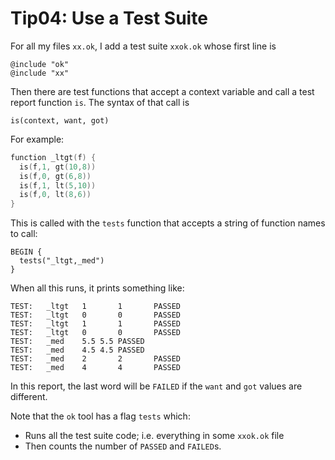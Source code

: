 
# Tip04: Use a Test Suite 

For all my files `xx.ok`, I add a test suite `xxok.ok`
whose first line is

```
@include "ok"
@include "xx"
```

Then there are test functions that accept
a context variable and call a test report 
function `is`. The syntax of that call is

```
is(context, want, got)
```

For example:

```c
function _ltgt(f) {
  is(f,1, gt(10,8))
  is(f,0, gt(6,8))
  is(f,1, lt(5,10))
  is(f,0, lt(8,6))
}
```

This is called with the `tests` function
that accepts a string of function names to call:

```
BEGIN {
  tests("_ltgt,_med")
}
```

When all this runs, it prints something like:

```
TEST:	_ltgt	1		1		PASSED
TEST:	_ltgt	0		0		PASSED
TEST:	_ltgt	1		1		PASSED
TEST:	_ltgt	0		0		PASSED
TEST:	_med	5.5	5.5	PASSED
TEST:	_med	4.5	4.5	PASSED
TEST:	_med	2		2		PASSED
TEST:	_med	4		4		PASSED
```

In this report, the last word will be `FAILED` if
the `want` and `got` values are different.

Note that the `ok` tool has a flag `tests` which:

- Runs all the test suite code; i.e. everything
in some `xxok.ok` file
- Then counts the number of `PASSED` and `FAILED`s.


```c 


```

